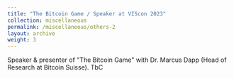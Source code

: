 ```yaml
---
title: "The Bitcoin Game / Speaker at VIScon 2023"
collection: miscellaneous
permalink: /miscellaneous/others-2
layout: archive
weight: 3
---
```


Speaker & presenter of "The Bitcoin Game" with Dr. Marcus Dapp (Head of Research at Bitcoin Suisse). TbC
